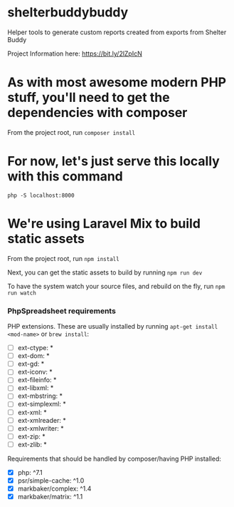 # shelterbuddybuddy
Helper tools to generate custom reports created from exports from Shelter Buddy

Project Information here: https://bit.ly/2lZpIcN

# As with most awesome modern PHP stuff, you'll need to get the dependencies with composer

From the project root, run `composer install`

# For now, let's just serve this locally with this command

`php -S localhost:8000`

# We're using Laravel Mix to build static assets

From the project root, run `npm install`

Next, you can get the static assets to build by running `npm run dev`

To have the system watch your source files, and rebuild on the fly, run `npm run watch`


### PhpSpreadsheet requirements

PHP extensions. These are usually installed by running `apt-get install <mod-name>` or `brew install`:

 * [ ] ext-ctype: *
 * [ ] ext-dom: *
 * [ ] ext-gd: *
 * [ ] ext-iconv: *
 * [ ] ext-fileinfo: *
 * [ ] ext-libxml: *
 * [ ] ext-mbstring: *
 * [ ] ext-simplexml: *
 * [ ] ext-xml: *
 * [ ] ext-xmlreader: *
 * [ ] ext-xmlwriter: *
 * [ ] ext-zip: *
 * [ ] ext-zlib: *
 
 Requirements that should be handled by composer/having PHP installed:
 
 * [x] php: ^7.1
 * [x] psr/simple-cache: ^1.0 
 * [x] markbaker/complex: ^1.4
 * [x] markbaker/matrix: ^1.1
